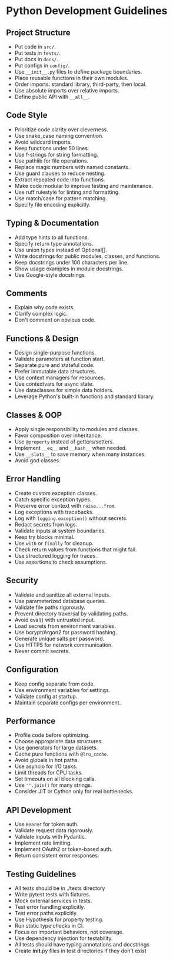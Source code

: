 # Python Development Guidelines

## Project Structure

- Put code in `src/`.
- Put tests in `tests/`.
- Put docs in `docs/`.
- Put configs in `config/`.
- Use `__init__.py` files to define package boundaries.
- Place reusable functions in their own modules.
- Order imports: standard library, third-party, then local.
- Use absolute imports over relative imports.
- Define public API with `__all__`.

## Code Style

- Prioritize code clarity over cleverness.
- Use snake_case naming convention.
- Avoid wildcard imports.
- Keep functions under 50 lines.
- Use f-strings for string formatting.
- Use pathlib for file operations.
- Replace magic numbers with named constants.
- Use guard clauses to reduce nesting.
- Extract repeated code into functions.
- Make code modular to improve testing and maintenance.
- Use ruff rulestyle for linting and formatting.
- Use match/case for pattern matching.
- Specify file encoding explicitly.

## Typing & Documentation

- Add type hints to all functions.
- Specify return type annotations.
- Use union types instead of Optional[].
- Write docstrings for public modules, classes, and functions.
- Keep docstrings under 100 characters per line.
- Show usage examples in module docstrings.
- Use Google-style docstrings.

## Comments

- Explain why code exists.
- Clarify complex logic.
- Don't comment on obvious code.

## Functions & Design

- Design single-purpose functions.
- Validate parameters at function start.
- Separate pure and stateful code.
- Prefer immutable data structures.
- Use context managers for resources.
- Use contextvars for async state.
- Use dataclasses for simple data holders.
- Leverage Python's built-in functions and standard library.

## Classes & OOP

- Apply single responsibility to modules and classes.
- Favor composition over inheritance.
- Use `@property` instead of getters/setters.
- Implement `__eq__` and `__hash__` when needed.
- Use `__slots__` to save memory when many instances.
- Avoid god classes.

## Error Handling

- Create custom exception classes.
- Catch specific exception types.
- Preserve error context with `raise...from`.
- Log exceptions with tracebacks.
- Log with `logging.exception()` without secrets.
- Redact secrets from logs.
- Validate inputs at system boundaries.
- Keep try blocks minimal.
- Use `with` or `finally` for cleanup.
- Check return values from functions that might fail.
- Use structured logging for traces.
- Use assertions to check assumptions.

## Security

- Validate and sanitize all external inputs.
- Use parameterized database queries.
- Validate file paths rigorously.
- Prevent directory traversal by validating paths.
- Avoid eval() with untrusted input.
- Load secrets from environment variables.
- Use bcrypt/Argon2 for password hashing.
- Generate unique salts per password.
- Use HTTPS for network communication.
- Never commit secrets.

## Configuration

- Keep config separate from code.
- Use environment variables for settings.
- Validate config at startup.
- Maintain separate configs per environment.

## Performance

- Profile code before optimizing.
- Choose appropriate data structures.
- Use generators for large datasets.
- Cache pure functions with `@lru_cache`.
- Avoid globals in hot paths.
- Use asyncio for I/O tasks.
- Limit threads for CPU tasks.
- Set timeouts on all blocking calls.
- Use `''.join()` for many strings.
- Consider JIT or Cython only for real bottlenecks.

## API Development

- Use `Bearer` for token auth.
- Validate request data rigorously.
- Validate inputs with Pydantic.
- Implement rate limiting.
- Implement OAuth2 or token-based auth.
- Return consistent error responses.

## Testing Guidelines

- All tests should be in ./tests directory
- Write pytest tests with fixtures.
- Mock external services in tests.
- Test error handling explicitly.
- Test error paths explicitly.
- Use Hypothesis for property testing.
- Run static type checks in CI.
- Focus on important behaviors, not coverage.
- Use dependency injection for testability.
- All tests should have typing annotations and docstrings
- Create __init__.py files in test directories if they don't exist